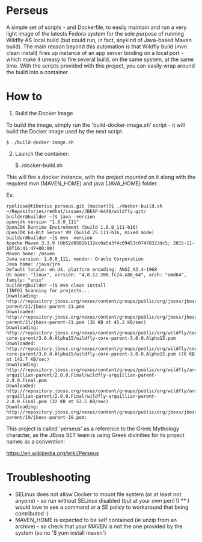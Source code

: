 Perseus
====

A simple set of scripts - and Dockerfile, to easily maintain and run a very light image of the latests Fedora system for the sole purpose of running Wildfly AS local build (but could run, in fact, anykind of Java-based Maven build). The main reason beyond this automation is that Wildfly build (mvn clean install) fires up instance of an app server binding on a local port - which make it uneasy to fire several build, on the same system, at the same time. With the scripts provided with this project, you can easily wrap around the build into a container.

How to
====

1) Build the Docker Image

To build the image, simply run the 'build-docker-image.sh' script - it will build the Docker image
used by the next script.

    $ ./build-docker-image.sh

2) Launch the container:

    $ ./docker-build.sh <path-to-project-repo>


This will fire a docker instance, with the project *mounted* on it along with the required mvn (MAVEN_HOME) and java (JAVA_HOME) folder.

Ex:

    rpelisse@tiberius perseus.git (master)]$ ./docker-build.sh ~/Repositories/redhat/issues/JBEAP-6449/wildfly.git/
    builder@builder ~]$ java -version
    openjdk version "1.8.0_111"
    OpenJDK Runtime Environment (build 1.8.0_111-b16)
    OpenJDK 64-Bit Server VM (build 25.111-b16, mixed mode)
    builder@builder ~]$ mvn -version
    Apache Maven 3.3.9 (bb52d8502b132ec0a5a3f4c09453c07478323dc5; 2015-11-10T16:41:47+00:00)
    Maven home: /maven
    Java version: 1.8.0_111, vendor: Oracle Corporation
    Java home: /java/jre
    Default locale: en_US, platform encoding: ANSI_X3.4-1968
    OS name: "linux", version: "4.8.12-200.fc24.x86_64", arch: "amd64", family: "unix"
    builder@builder ~]$ mvn clean install
    [INFO] Scanning for projects...
    Downloading: http://repository.jboss.org/nexus/content/groups/public/org/jboss/jboss-parent/21/jboss-parent-21.pom
    Downloaded: http://repository.jboss.org/nexus/content/groups/public/org/jboss/jboss-parent/21/jboss-parent-21.pom (36 KB at 45.2 KB/sec)
    Downloading: http://repository.jboss.org/nexus/content/groups/public/org/wildfly/core/wildfly-core-parent/3.0.0.Alpha15/wildfly-core-parent-3.0.0.Alpha15.pom
    Downloaded: http://repository.jboss.org/nexus/content/groups/public/org/wildfly/core/wildfly-core-parent/3.0.0.Alpha15/wildfly-core-parent-3.0.0.Alpha15.pom (76 KB at 142.7 KB/sec)
    Downloading: http://repository.jboss.org/nexus/content/groups/public/org/wildfly/arquillian/wildfly-arquillian-parent/2.0.0.Final/wildfly-arquillian-parent-2.0.0.Final.pom
    Downloaded: http://repository.jboss.org/nexus/content/groups/public/org/wildfly/arquillian/wildfly-arquillian-parent/2.0.0.Final/wildfly-arquillian-parent-2.0.0.Final.pom (22 KB at 53.5 KB/sec)
    Downloading: http://repository.jboss.org/nexus/content/groups/public/org/jboss/jboss-parent/19/jboss-parent-19.pom:


This project is called 'perseus' as a reference to the Greek Mythology character, as the JBoss SET team is using Greek divinities for its project names as a convention:

https://en.wikipedia.org/wiki/Perseus

Troubleshooting
====

* SELinux does not allow Docker to mount file system (or at least not anyone) - so run without SELinux disabled (but at your own peril !)
** I would love to see a command or a SE policy to workaround that being contributed :)
* MAVEN_HOME is expected to be self contained (ie unzip from an archive) - so check that your MAVEN is not the one provided by the system (so no '$ yum install maven')

